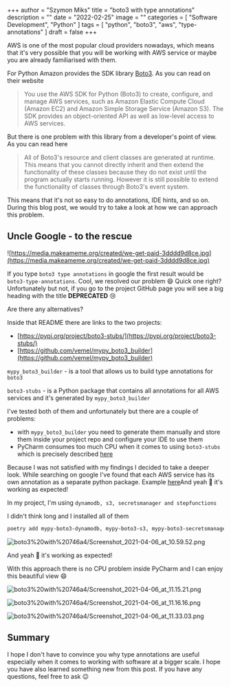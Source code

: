 +++
author = "Szymon Miks"
title = "boto3 with type annotations"
description = ""
date = "2022-02-25"
image = ""
categories = [
     "Software Development", "Python"
]
tags = [
    "python", "boto3", "aws", "type-annotations"
]
draft = false
+++

AWS is one of the most popular cloud providers nowadays, which means that it's very possible that you will be working with AWS service or maybe you are already familiarised with them. 

For Python Amazon provides the SDK library [Boto3](https://boto3.amazonaws.com/v1/documentation/api/latest/index.html). As you can read on their website

> You use the AWS SDK for Python (Boto3) to create, configure, and manage AWS services, such as Amazon Elastic Compute Cloud (Amazon EC2) and Amazon Simple Storage Service (Amazon S3). The SDK provides an object-oriented API as well as low-level access to AWS services.

But there is one problem with this library from a developer's point of view. As you can read here

> All of Boto3's resource and client classes are generated at runtime. This means that you cannot directly inherit and then extend the functionality of these classes because they do not exist until the program actually starts running.
However it is still possible to extend the functionality of classes through Boto3's event system.

This means that it's not so easy to do annotations, IDE hints, and so on. During this blog post, we would try to take a look at how we can approach this problem.

## Uncle Google - to the rescue

![https://media.makeameme.org/created/we-get-paid-3dddd9d8ce.jpg](https://media.makeameme.org/created/we-get-paid-3dddd9d8ce.jpg)

If you type `boto3 type annotations` in google the first result would be `boto3-type-annotations`. Cool, we resolved our problem 😄 Quick one right? Unfortunately but not, if you go to the project GitHub page you will see a big heading with the title **DEPRECATED** 😢

Are there any alternatives?

Inside that README there are links to the two projects:

- [https://pypi.org/project/boto3-stubs/](https://pypi.org/project/boto3-stubs/)
- [https://github.com/vemel/mypy_boto3_builder](https://github.com/vemel/mypy_boto3_builder)

`mypy_boto3_builder` - is a tool that allows us to build type annotations for `boto3`

`boto3-stubs`  - is a Python package that contains all annotations for all AWS services and it's generated by `mypy_boto3_builder`

I've tested both of them and unfortunately but there are a couple of problems:

- with `mypy_boto3_builder` you need to generate them manually and store them inside your project repo and configure your IDE to use them
- PyCharm consumes too much CPU when it comes to using `boto3-stubs` which is precisely described [here](https://github.com/vemel/mypy_boto3_builder#pycharm-consumes-too-much-cpu)

Because I was not satisfied with my findings I decided to take a deeper look. While searching on google I've found that each AWS service has its own annotation as a separate python package. Example [here](https://pypi.org/project/mypy-boto3-secretsmanager/)And yeah 🎉 it's working as expected!

In my project, I'm using `dynamodb, s3, secretsmanager and stepfunctions`

I didn't think long and I installed all of them

```bash
poetry add mypy-boto3-dynamodb, mypy-boto3-s3, mypy-boto3-secretsmanager, mypy-boto3-stepfunctions
```

![boto3%20with%20746a4/Screenshot_2021-04-06_at_10.59.52.png](boto3%20with%20746a4/Screenshot_2021-04-06_at_10.59.52.png)

And yeah 🎉  it's working as expected!

With this approach there is no CPU problem inside PyCharm and I can enjoy this beautiful view 😄

![boto3%20with%20746a4/Screenshot_2021-04-06_at_11.15.21.png](boto3%20with%20746a4/Screenshot_2021-04-06_at_11.15.21.png)

![boto3%20with%20746a4/Screenshot_2021-04-06_at_11.16.16.png](boto3%20with%20746a4/Screenshot_2021-04-06_at_11.16.16.png)

![boto3%20with%20746a4/Screenshot_2021-04-06_at_11.33.03.png](boto3%20with%20746a4/Screenshot_2021-04-06_at_11.33.03.png)

## Summary

I hope I don't have to convince you why type annotations are useful especially when it comes to working with software at a bigger scale. I hope you have also learned something new from this post. If you have any questions, feel free to ask 😉